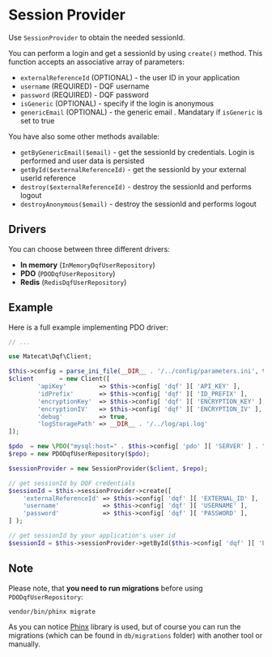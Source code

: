 # Session Provider

Use `SessionProvider` to obtain the needed sessionId. 

You can perform a login and get a sessionId by using `create()` method. This function accepts an associative array of parameters:

* `externalReferenceId` (OPTIONAL) - the user ID in your application
* `username` (REQUIRED) - DQF username
* `password` (REQUIRED) - DQF password
* `isGeneric` (OPTIONAL) - specify if the login is anonymous
* `genericEmail` (OPTIONAL) - the generic email . Mandatary if `isGeneric` is set to true

You have also some other methods available:

*   `getByGenericEmail($email)` - get the sessionId by credentials. Login is performed and user data is persisted 
*   `getById($externalReferenceId)` - get the sessionId by your external userId reference
*   `destroy($externalReferenceId)` - destroy the sessionId and performs logout
*   `destroyAnonymous($email)` - destroy the sessionId and performs logout

## Drivers

You can choose between three different drivers:

* **In memory** (`InMemoryDqfUserRepository`) 
* **PDO** (`PDODqfUserRepository`)
* **Redis** (`RedisDqfUserRepository`)

## Example

Here is a full example implementing PDO driver:

```php
// ...

use Matecat\Dqf\Client;

$this->config = parse_ini_file(__DIR__ . '/../config/parameters.ini', true);
$client       = new Client([
        'apiKey'         => $this->config[ 'dqf' ][ 'API_KEY' ],
        'idPrefix'       => $this->config[ 'dqf' ][ 'ID_PREFIX' ],
        'encryptionKey'  => $this->config[ 'dqf' ][ 'ENCRYPTION_KEY' ],
        'encryptionIV'   => $this->config[ 'dqf' ][ 'ENCRYPTION_IV' ],
        'debug'          => true,
        'logStoragePath' => __DIR__ . '/../log/api.log'
]);

$pdo  = new \PDO("mysql:host=" . $this->config[ 'pdo' ][ 'SERVER' ] . ";dbname=" . $this->config[ 'pdo' ][ 'DBNAME' ], $this->config[ 'pdo' ][ 'USERNAME' ], $this->config[ 'pdo' ][ 'PASSWORD' ]);
$repo = new PDODqfUserRepository($pdo);

$sessionProvider = new SessionProvider($client, $repo);

// get sessionId by DQF credentials
$sessionId = $this->sessionProvider->create([
    'externalReferenceId' => $this->config[ 'dqf' ][ 'EXTERNAL_ID' ],
    'username'            => $this->config[ 'dqf' ][ 'USERNAME' ],
    'password'            => $this->config[ 'dqf' ][ 'PASSWORD' ],
] );

// get sessionId by your application's user id
$sessionId = $this->sessionProvider->getById($this->config[ 'dqf' ][ 'EXTERNAL_ID' ]);

```

## Note

Please note, that __**you need to run migrations**__ before using `PDODqfUserRepository`:

``````
vendor/bin/phinx migrate 
``````

As you can notice [Phinx](https://phinx.org/) library is used, but of course you can run the migrations (which can be found in `db/migrations` folder) with another tool or manually.

